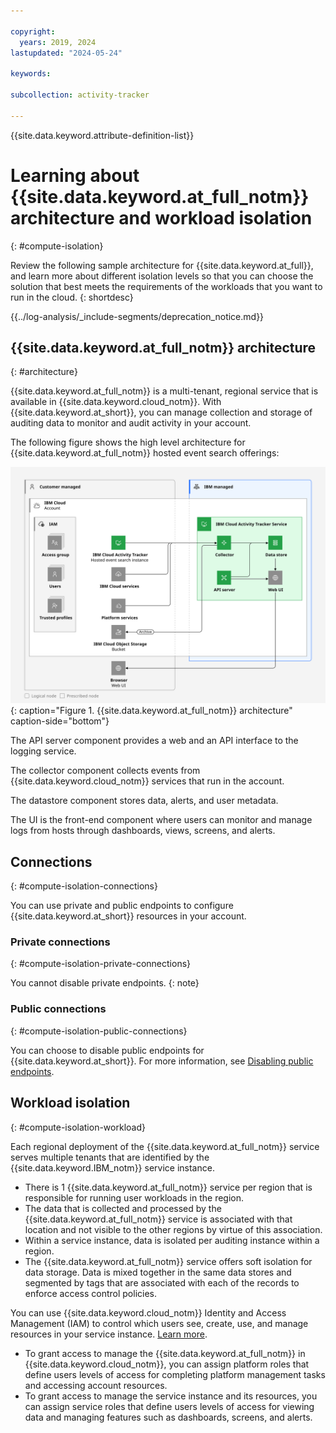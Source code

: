 ```yaml
---

copyright:
  years: 2019, 2024
lastupdated: "2024-05-24"

keywords:

subcollection: activity-tracker

---
```


{{site.data.keyword.attribute-definition-list}}


# Learning about {{site.data.keyword.at_full_notm}} architecture and workload isolation
{: #compute-isolation}

Review the following sample architecture for {{site.data.keyword.at_full}}, and learn more about different isolation levels so that you can choose the solution that best meets the requirements of the workloads that you want to run in the cloud.
{: shortdesc}


{{../log-analysis/_include-segments/deprecation_notice.md}}

## {{site.data.keyword.at_full_notm}} architecture
{: #architecture}

{{site.data.keyword.at_full_notm}} is a multi-tenant, regional service that is available in {{site.data.keyword.cloud_notm}}. With {{site.data.keyword.at_short}}, you can manage collection and storage of auditing data to monitor and audit activity in your account.


The following figure shows the high level architecture for {{site.data.keyword.at_full_notm}} hosted event search offerings:

![{{site.data.keyword.at_full_notm}} architecture](images/Activity-Tracker-Search-05-Architecture.svg "High level architecture for {{site.data.keyword.at_full_notm}}"){: caption="Figure 1. {{site.data.keyword.at_full_notm}} architecture" caption-side="bottom"}

The API server component provides a web and an API interface to the logging service.

The collector component collects events from {{site.data.keyword.cloud_notm}} services that run in the account.

The datastore component stores data, alerts, and user metadata.

The UI is the front-end component where users can monitor and manage logs from hosts through dashboards, views, screens, and alerts.

## Connections
{: #compute-isolation-connections}

You can use private and public endpoints to configure {{site.data.keyword.at_short}} resources in your account.

### Private connections
{: #compute-isolation-private-connections}

You cannot disable private endpoints.
{: note}


### Public connections
{: #compute-isolation-public-connections}

You can choose to disable public endpoints for {{site.data.keyword.at_short}}. For more information, see [Disabling public endpoints](/docs/activity-tracker?topic=activity-tracker-endpoints_manage).


## Workload isolation
{: #compute-isolation-workload}


Each regional deployment of the {{site.data.keyword.at_full_notm}} service serves multiple tenants that are identified by the {{site.data.keyword.IBM_notm}} service instance.

* There is 1 {{site.data.keyword.at_full_notm}} service per region that is responsible for running user workloads in the region.
* The data that is collected and processed by the {{site.data.keyword.at_full_notm}} service is associated with that location and not visible to the other regions by virtue of this association.
* Within a service instance, data is isolated per auditing instance within a region.
* The {{site.data.keyword.at_full_notm}} service offers soft isolation for data storage. Data is mixed together in the same data stores and segmented by tags that are associated with each of the records to enforce access control policies.

You can use {{site.data.keyword.cloud_notm}} Identity and Access Management (IAM) to control which users see, create, use, and manage resources in your service instance. [Learn more](/docs/activity-tracker?topic=activity-tracker-iam).
* To grant access to manage the {{site.data.keyword.at_full_notm}} in {{site.data.keyword.cloud_notm}}, you can assign platform roles that define users levels of access for completing platform management tasks and accessing account resources.
* To grant access to manage the service instance and its resources, you can assign service roles that define users levels of access for viewing data and managing features such as dashboards, screens, and alerts.
